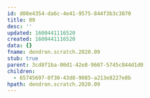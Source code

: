 ```yaml
---
id: d00e4354-da6c-4e41-9575-844f3b3c3870
title: 09
desc: ''
updated: 1600441116520
created: 1600441116520
data: {}
fname: dendron.scratch.2020.09
stub: true
parent: 3cd8f1ba-00d1-42e8-9607-5745c844d1d0
children:
  - 65745697-0f30-43d8-9085-a213e8227e8b
hpath: dendron.scratch.2020.09
---
```


